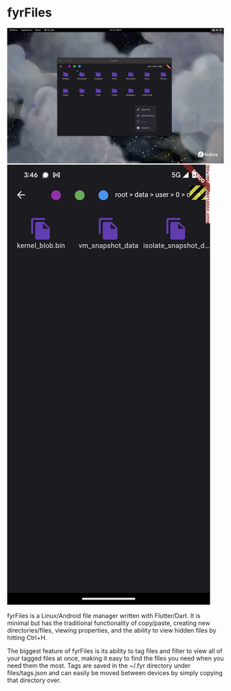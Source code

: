 # fyrFiles

![fyrFiles screenshot](./screenshot.png)
![fyrFiles screenshot](./android_screenshot.png)


fyrFiles is a Linux/Android file manager written with Flutter/Dart. It is minimal but has the traditional functionality of copy/paste, creating new directories/files, viewing properties, and the ability to view hidden files by hitting Ctrl+H.

The biggest feature of fyrFiles is its ability to tag files and filter to view all of your tagged files at once, making it easy to find the files you need when you need them the most. Tags are saved in the ~/.fyr directory under files/tags.json and can easily be moved between devices by simply copying that directory over.


